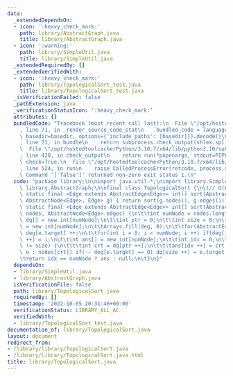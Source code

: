 ```yaml
---
data:
  _extendedDependsOn:
  - icon: ':heavy_check_mark:'
    path: library/AbstractGraph.java
    title: library/AbstractGraph.java
  - icon: ':warning:'
    path: library/SimpleUtil.java
    title: library/SimpleUtil.java
  _extendedRequiredBy: []
  _extendedVerifiedWith:
  - icon: ':heavy_check_mark:'
    path: library/TopologicalSort_test.java
    title: library/TopologicalSort_test.java
  _isVerificationFailed: false
  _pathExtension: java
  _verificationStatusIcon: ':heavy_check_mark:'
  attributes: {}
  bundledCode: "Traceback (most recent call last):\n  File \"/opt/hostedtoolcache/Python/3.10.7/x64/lib/python3.10/site-packages/onlinejudge_verify/documentation/build.py\"\
    , line 71, in _render_source_code_stat\n    bundled_code = language.bundle(stat.path,\
    \ basedir=basedir, options={'include_paths': [basedir]}).decode()\n  File \"/opt/hostedtoolcache/Python/3.10.7/x64/lib/python3.10/site-packages/onlinejudge_verify/languages/user_defined.py\"\
    , line 71, in bundle\n    return subprocess.check_output(shlex.split(command))\n\
    \  File \"/opt/hostedtoolcache/Python/3.10.7/x64/lib/python3.10/subprocess.py\"\
    , line 420, in check_output\n    return run(*popenargs, stdout=PIPE, timeout=timeout,\
    \ check=True,\n  File \"/opt/hostedtoolcache/Python/3.10.7/x64/lib/python3.10/subprocess.py\"\
    , line 524, in run\n    raise CalledProcessError(retcode, process.args,\nsubprocess.CalledProcessError:\
    \ Command '['false']' returned non-zero exit status 1.\n"
  code: "package library;\n\nimport java.util.*;\nimport library.SimpleUtil;\nimport\
    \ library.AbstractGraph;\n\nfinal class TopologicalSort {\n\t// O(E+V)\n\tpublic\
    \ static final <Edge extends AbstractEdge<Edge>> int[] sort(AbstractGraph<? extends\
    \ AbstractNode<Edge>, Edge> g) { return sort(g.nodes(), g.edges()); }\n\tpublic\
    \ static final <Edge extends AbstractEdge<Edge>> int[] sort(AbstractNode<Edge>[]\
    \ nodes, AbstractNode<Edge> edges) {\n\t\tint numNode = nodes.length;\n\t\tint\
    \ dq[] = new int[numNode];\n\t\tint ptr = 0;\n\t\tint size = 0;\n\t\tint deg[]\
    \ = new int[numNode];\n\t\tArrays.fill(deg, 0);\n\t\tfor(AbstractEdge e : edges)\
    \ deg[e.target] ++;\n\t\tfor(int i = 0; i < numNode; i ++) if(deg[i] == 0) dq[size\
    \ ++] = i;\n\t\tint ans[] = new int[numNode];\n\t\tint idx = 0;\n\t\twhile(ptr\
    \ != size) {\n\t\t\tint crt = dq[ptr ++];\n\t\t\tans[idx ++] = crt;\n\t\t\tfor(AbstractEdge\
    \ e : nodes[crt]) if(-- deg[e.target] == 0) dq[size ++] = e.target;\n\t\t}\n\t\
    \treturn idx == numNode ? ans : null;\n\t}\n}"
  dependsOn:
  - library/SimpleUtil.java
  - library/AbstractGraph.java
  isVerificationFile: false
  path: library/TopologicalSort.java
  requiredBy: []
  timestamp: '2022-10-05 20:31:46+09:00'
  verificationStatus: LIBRARY_ALL_AC
  verifiedWith:
  - library/TopologicalSort_test.java
documentation_of: library/TopologicalSort.java
layout: document
redirect_from:
- /library/library/TopologicalSort.java
- /library/library/TopologicalSort.java.html
title: library/TopologicalSort.java
---
```

